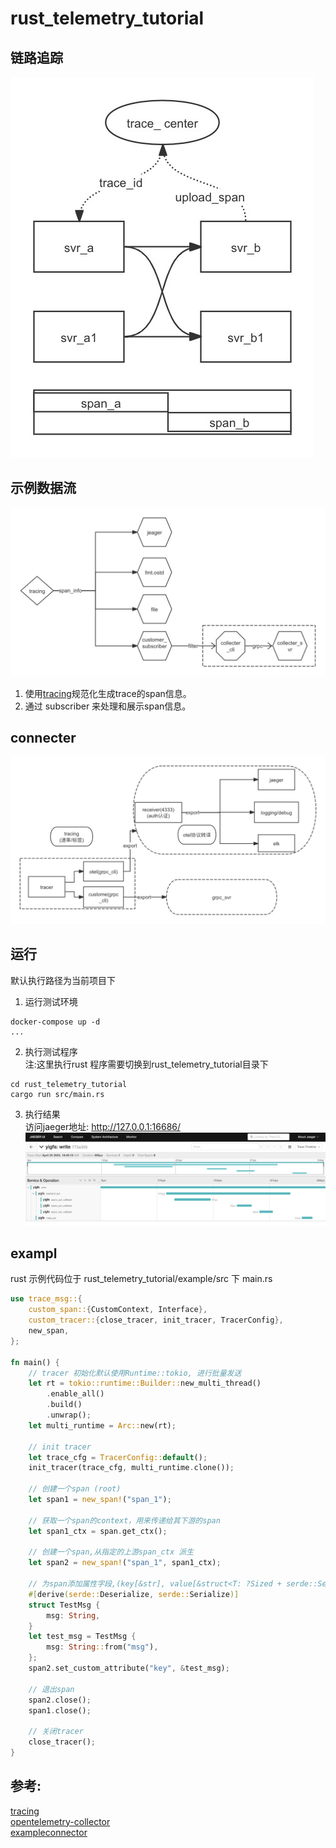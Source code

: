 # rust_telemetry_tutorial

## 链路追踪
![](./doc/trace.jpg)

## 示例数据流
![](./doc/tracing.jpg)
1. 使用[tracing](https://github.com/tokio-rs/tracing)规范化生成trace的span信息。 
2. 通过 subscriber 来处理和展示span信息。

## connecter
![](./doc/connecter.jpg)

## 运行
默认执行路径为当前项目下
1. 运行测试环境
```shell
docker-compose up -d
...
```
2. 执行测试程序  
注:这里执行rust 程序需要切换到rust_telemetry_tutorial目录下
```shell
cd rust_telemetry_tutorial
cargo run src/main.rs
```
3. 执行结果  
访问jaeger地址: http://127.0.0.1:16686/
![](./doc/result.png)

## exampl
rust 示例代码位于 rust_telemetry_tutorial/example/src 下 main.rs
```rust 
use trace_msg::{
    custom_span::{CustomContext, Interface},
    custom_tracer::{close_tracer, init_tracer, TracerConfig},
    new_span,
};

fn main() {
    // tracer 初始化默认使用Runtime::tokio, 进行批量发送
    let rt = tokio::runtime::Builder::new_multi_thread()
        .enable_all()
        .build()
        .unwrap();
    let multi_runtime = Arc::new(rt);

    // init tracer
    let trace_cfg = TracerConfig::default();
    init_tracer(trace_cfg, multi_runtime.clone());

    // 创建一个span (root)
    let span1 = new_span!("span_1");

    // 获取一个span的context，用来传递给其下游的span
    let span1_ctx = span.get_ctx();

    // 创建一个span,从指定的上游span_ctx 派生
    let span2 = new_span!("span_1", span1_ctx);

    // 为span添加属性字段,(key[&str], value[&struct<T: ?Sized + serde::Serialize>])
    #[derive(serde::Deserialize, serde::Serialize)]
    struct TestMsg {
        msg: String,
    }
    let test_msg = TestMsg {
        msg: String::from("msg"),
    };
    span2.set_custom_attribute("key", &test_msg);

    // 退出span
    span2.close();
    span1.close();

    // 关闭tracer
    close_tracer();
}
```

## 参考:  
[tracing](https://github.com/tokio-rs/tracing)  
[opentelemetry-collector](https://github.com/open-telemetry/opentelemetry-collector)  
[exampleconnector](https://github.com/gord02/exampleconnector)